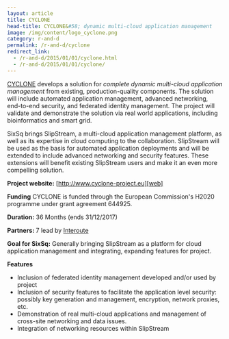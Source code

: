 ```yaml
---
layout: article
title: CYCLONE
head-title: CYCLONE&#58; dynamic multi-cloud application management
image: /img/content/logo_cyclone.png
category: r-and-d
permalink: /r-and-d/cyclone
redirect_link:
  - /r-and-d/2015/01/01/cyclone.html
  - /r-and-d/2015/01/01/cyclone/
---
```


[CYCLONE][web] develops a solution for *complete dynamic multi-cloud
application management* from existing, production-quality components.
The solution will include automated application management, advanced
networking, end-to-end security, and federated identity management.
The project will validate and demonstrate the solution via real world
applications, including bioinformatics and smart grid.

SixSq brings SlipStream, a multi-cloud application management
platform, as well as its expertise in cloud computing to the
collaboration.  SlipStream will be used as the basis for automated
application deployments and will be extended to include advanced
networking and security features.  These extensions will benefit
existing SlipStream users and make it an even more compelling
solution. 

**Project website:** [http://www.cyclone-project.eu][web]

**Funding** CYCLONE is funded through the European Commission's H2020
  programme under grant agreement 644925.

**Duration:** 36 Months (ends 31/12/2017) 

**Partners:** 7 lead by [Interoute][interoute] 

**Goal for SixSq:** Generally bringing SlipStream as a platform for
  cloud application management and integrating, expanding features for
  project.

**Features** 

 * Inclusion of federated identity management developed and/or used by project
 * Inclusion of security features to facilitate the application level security: possibly key generation and  management, encryption, network proxies, etc.
 * Demonstration of real multi-cloud applications and management of cross-site networking and data issues.
 * Integration of networking resources within SlipStream


[web]: http://www.cyclone-project.eu
[interoute]: http://interoute.com